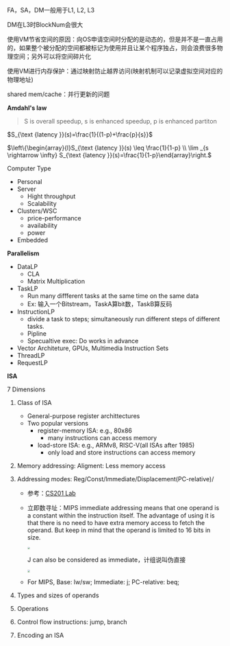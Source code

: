 FA，SA，DM一般用于L1, L2, L3

DM在L3时BlockNum会很大



使用VM节省空间的原因：向OS申请空间时分配的是动态的，但是并不是一直占用的，如果整个被分配的空间都被标记为使用并且让某个程序独占，则会浪费很多物理空间；另外可以将空间碎片化

使用VM进行内存保护：通过映射防止越界访问(映射机制可以记录虚拟空间对应的物理地址)



shared mem/cache：并行更新的问题



**Amdahl's law**

> S is overall speedup, s is enhanced speedup, p is enhanced partiton

$S_{\text {latency }}(s)=\frac{1}{(1-p)+\frac{p}{s}}$

$\left\{\begin{array}{l}S_{\text {latency }}(s) \leq \frac{1}{1-p} \\ \lim _{s \rightarrow \infty} S_{\text {latency }}(s)=\frac{1}{1-p}\end{array}\right.$



Computer Type

* Personal
* Server
    * Hight throughput
    * Scalability
* Clusters/WSC
    * price-performance
    * availability
    * power
* Embedded



**Parallelism**

* DataLP
    * CLA
    * Matrix Multiplication
* TaskLP
    * Run many diffferent tasks at the same time on the same data
    * Ex: 输入一个Bitstream，TaskA算bit数，TaskB算反码
* InstructionLP
    * divide a task to steps; simultaneously run different steps of different tasks.
    * Pipline
    * Specualtive exec: Do works in advance
* Vector Architeture, GPUs, Multimedia Instruction Sets
* ThreadLP
* RequestLP



**ISA**

7 Dimensions

1. Class of ISA
    * General-purpose register archittectures
    * Two popular versions
        * register-memory ISA: e.g., 80x86
            * many instructions can access memory
        * load-store ISA: e.g., ARMv8, RISC-V(all ISAs after 1985)
            * only load and store instructions can access memory

2. Memory addressing: Aligment: Less memory access

3. Addressing modes: Reg/Const/Immediate/Displacement(PC-relative)/

    * 参考：[CS201 Lab](https://www.cs.uregina.ca/Links/class-info/201/SPIM-AddressingMode/lecture.html)

    * 立即数寻址：MIPS immediate addressing means that one operand is a constant within the instruction itself. The advantage of using it is that there is no need to have extra memory access to fetch the operand. But keep in mind that the operand is limited to 16 bits in size.

        <img src="https://www.cs.uregina.ca/Links/class-info/201/SPIM-AddressingMode/addi.gif" style="zoom:33%;" >

        J can also be considered as immediate，计组说叫伪直接

        <img src="https://www.cs.uregina.ca/Links/class-info/201/SPIM-AddressingMode/j.gif" style="zoom:33%;" >

    * For MIPS, Base: lw/sw; Immediate: j; PC-relative: beq;

4. Types and sizes of operands

5. Operations

6. Control flow instructions: jump, branch

7. Encoding an ISA
